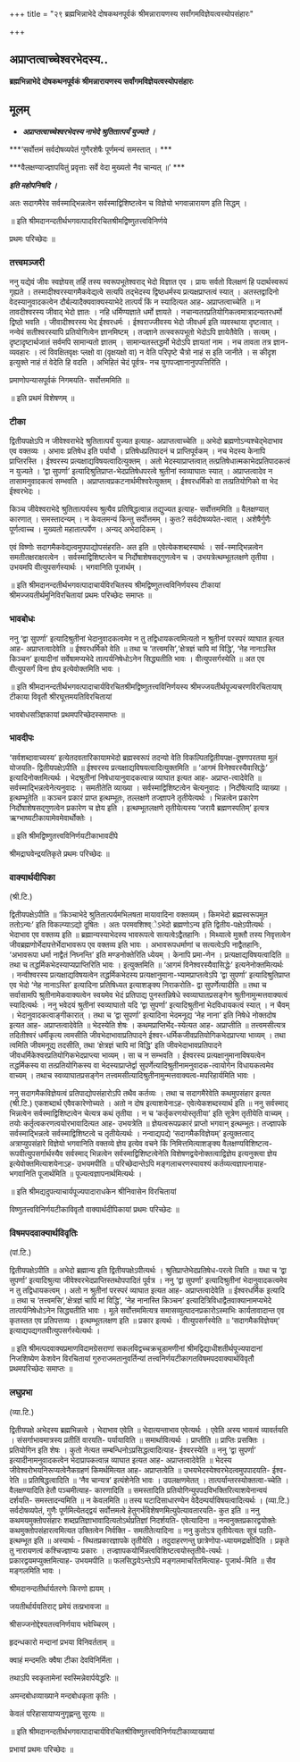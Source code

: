 +++
title = "२९ ब्रह्मभिन्नाभेदे दोषकथनपूर्वकं श्रीमन्नारायणस्य सर्वांगमविज्ञेयत्वस्योपसंहारः"

+++


## अप्राप्तत्वाच्चेश्वरभेदस्य..

**ब्रह्मभिन्नाभेदे दोषकथनपूर्वकं श्रीमन्नारायणस्य सर्वांगमविज्ञेयत्वस्योपसंहारः**

## **मूलम्**

- ***अप्राप्तत्वाच्चेश्वरभेदस्य नाभेदे श्रुतितात्पर्यं युज्यते ।***

***‘सर्वोत्तमं सर्वदोषव्यपेतं गुणैरशेषैः पूर्णमन्यं समस्तात् । ***

***वैलक्षण्याज्ज्ञापयितुं प्रवृत्ताः सर्वे वेदा मुख्यतो नैव चान्यत् ॥’ ***

***इति महोपनिषदि ।***

अतः सदागमैरेव सर्वस्माद्भिन्नत्वेन सर्वस्माद्विशिष्टत्वेन च विज्ञेयो भगवान्नारायण इति सिद्धम् ।

॥ इति श्रीमदानन्दतीर्थभगवत्पादविरचितश्रीमद्विष्णुतत्त्वविनिर्णये

प्रथमः परिच्छेदः ॥

### **तत्त्वमञ्जरी**

ननु यद्येवं जीवः स्वज्ञेयस् तर्हि तस्य स्वरूपभूतेश्वराद् भेदो विज्ञात एव । प्रायः सर्वतो विलक्षणं हि पदार्थस्वरूपं गृह्यते । तस्मादीश्वरस्यागमैकवेद्यत्वे सत्यपि तद्भेदस्य द्विष्ठधर्मस्य प्रत्यक्षप्राप्तत्वं स्यात् । अतस्तद्वादिनो वेदस्यानुवादकत्वेन दौर्बल्यादैक्यवाक्यस्याभेदे तात्पर्यं किं न स्यादित्यत आह- अप्राप्तत्वाच्चेति ॥ न तावदीश्वरस्य जीवाद् भेदो ज्ञातः । नहि धर्मिण्यज्ञाते धर्मो ज्ञायते । नचान्यतरप्रतियोगिकत्वमात्रादन्यतरधर्मो द्विष्ठो भवति । जीवादीश्वरस्य भेद ईश्वरधर्मः । ईश्वराज्जीवस्य भेदो जीवधर्म इति व्यवस्थाया दृष्टत्वात् । नन्वेवं सतीश्वरस्यापि प्रतियोगित्वेन ज्ञानमिष्टम् । तज्ज्ञाने तत्स्वरूपभूतो भेदोऽपि ज्ञायेतैवेति । सत्यम् । दृष्टादृष्टार्थजातं सर्वमपि सामान्यतो ज्ञातम् । सामान्यतस्तद्धर्मो भेदोऽपि ज्ञायतां नाम । नच तावता तत्र ज्ञान-व्यवहारः । त्वं विवक्षितवृक्षः प्लक्षो वा (वृक्षयक्षो वा) न वेति परिपृष्टे चैत्रो नाहं स इति जानीते । स कीदृश इत्युक्ते नाहं तं वेदेति हि वदति । अभिहितं चेदं पूर्वत्र- नच युगपज्ज्ञानानुपपत्तिरिति ।

प्रमाणोपन्यासपूर्वकं निगमयति- सर्वोत्तममिति ॥

॥ इति प्रथमं विशेषणम् ॥

### **टीका** 

द्वितीयपक्षेऽपि न जीवेश्वराभेदे श्रुतितात्पर्यं युज्यत इत्याह- अप्राप्तत्वाच्चेति ॥ अभेदो ब्रह्मणोऽन्यश्चेद्भेदाभाव एव वक्तव्यः । अभावः प्रतिषेध इति पर्यायौ । प्रतिषेधप्रतिपादनं च प्राप्तिपूर्वकम् । नच भेदस्य केनापि प्राप्तिरस्ति । ईश्वरस्य प्रत्यक्षाद्यविषयत्वादित्युक्तम् । अतो भेदस्याप्राप्तत्वात् तत्प्रतिषेधात्मकाभेदप्रतिपादकत्वं न युज्यते । ‘द्वा सुपर्णा’ इत्यादिश्रुतिप्राप्त-भेदप्रतिषेधपरत्वे श्रुतीनां स्वव्याघातः स्यात् । अप्राप्तत्वादेव न तासामनुवादकत्वं सम्भवति । अप्राप्तत्वप्रकटनार्थमीश्वरेत्युक्तम् । ईश्वरधर्मिको वा तत्प्रतियोगिको वा भेद ईश्वरभेदः ।

किञ्च जीवेश्वराभेदे श्रुतितात्पर्यस्य श्रुत्यैव प्रतिषिद्धत्वान्न तद्युज्यत इत्याह- सर्वोत्तममिति ॥ वैलक्षण्यात् कारणात् । समस्तादन्यम् । न केवलमन्यं किन्तु सर्वोत्तमम् । कुतः? सर्वदोषव्यपेत-त्वात् । अशेषैर्गुणैः पूर्णत्वाच्च । मुख्यतो महातात्पर्येण । अन्यद् अभेदादिकम् ।

एवं विष्णोः सदागमैकवेद्यत्वमुपपाद्योपसंहरति- अत इति ॥ एवेत्येकशब्दस्यार्थः । सर्व-स्माद्भिन्नत्वेन समतीतक्षराक्षरत्वेन । सर्वस्माद्विशिष्टत्वेन च निर्दोषाशेषसद्गुणत्वेन च । उभयत्रेत्थम्भूतलक्षणे तृतीया । उभयमपि वीत्युपसर्गस्यार्थः । भगवानिति पूजार्थम् ।

॥ इति श्रीमदानन्दतीर्थभगवत्पादाचार्यविरचितस्य श्रीमद्विष्णुतत्त्वविनिर्णयस्य टीकायां श्रीमज्जयतीर्थमुनिविरचितायां प्रथमः परिच्छेदः समाप्तः ॥

### **भावबोधः** 

ननु ‘द्वा सुपर्णा’ इत्यादिश्रुतीनां भेदानुवादकत्वमेव न तु तद्विधायकत्वमित्यतो न श्रुतीनां परस्परं व्याघात इत्यत आह- अप्राप्तत्वादेवेति ॥ ईश्वरधर्मिको वेति ॥ तथा च ‘तत्त्वमसि’,‘क्षेत्रज्ञं चापि मां विद्धि’, ‘नेह नानाऽस्ति किञ्चन’ इत्यादीनां सर्वेषामप्यभेदे तात्पर्यनिषेधोऽनेन सिद्ध्यतीति भावः । वीत्युपसर्गस्येति ॥ अत एव वीत्युपसर्गं विना ज्ञेय इत्येवोक्तमिति भावः ।

॥ इति श्रीमदानन्दतीर्थभगवत्पादाचार्यविरचितश्रीमद्विष्णुतत्त्वविनिर्णयस्य
श्रीमज्जयतीर्थपूज्यचरणविरचितायाष् टीकाया विवृतौ श्रीरघूत्तमयतिविरचितायां

भावबोधसञ्ज्ञिकायां प्रथमपरिच्छेदस्समाप्तः ॥

### **भावदीपः** 

‘सर्वशब्दावाच्यस्य’ इत्येतदवतारिकायामभेदो ब्रह्मस्वरूपं तदन्यो वेति विकल्पितद्वितीयपक्ष-दूषणपरतया मूलं योजयति- द्वितीयपक्षेऽपीति ॥ ईश्वरस्य प्रत्यक्षाद्यविषयत्वादित्युक्तमिति ॥ ‘आगमं विनेश्वरस्यैवासिद्धेः’ इत्यादिनोक्तमित्यर्थः । भेदश्रुतीनां निषेधायानुवादकत्वान्न व्याघात इत्यत आह- अप्राप्त-त्वादेवेति ॥ सर्वस्माद्भिन्नत्वेनेत्यनुवादः । समतीतेति व्याख्या । सर्वस्माद्विशिष्टत्वेन चेत्यनुवादः । निर्दोषेत्यादि व्याख्या । इत्थम्भूतेति ॥ कञ्चन प्रकारं प्राप्त इत्थम्भूतः, तल्लक्षणे तज्ज्ञापने तृतीयेत्यर्थः । भिन्नत्वेन प्रकारेण निर्दोषाशेषसद्गुणत्वेन प्रकारेण च ज्ञेय इति । इत्थम्भूतलक्षणे तृतीयेत्यस्य ‘जरायै ब्रह्मणस्पतिम्’ इत्यत्र ऋग्भाष्यटीकायामेवमेवार्थोक्तेः ।

॥ इति श्रीमद्विष्णुतत्त्वविनिर्णयटीकाभावदीपे

श्रीमद्राघवेन्द्रयतिकृते प्रथमः परिच्छेदः ॥

### **वाक्यार्थदीपिका**

(श्री.टि.)

द्वितीयपक्षेऽपीति ॥ ‘किञ्चाभेदे श्रुतितात्पर्यमभिलषता मायावादिना वक्तव्यम् । किमभेदो ब्रह्मस्वरूपमुत ततोऽन्यः’ इति विकल्प्याऽद्यो दूषितः । अतः परमवशिश्व्ेऽभेदो ब्रह्मणोऽन्य इति द्वितीय-पक्षेऽपीत्यर्थः । भेदाभाव एव वक्तव्य इति ॥ ब्रह्मान्यस्याभेदस्य भावरूपत्वे सत्यत्वेऽद्वैतहानिः । मिथ्यात्वे मुक्तौ तस्य निवृत्तत्वेन जीवब्रह्मणोर्भेदापत्तेर्भेदाभावरूप एव वक्तव्य इति भावः । अभावरूपधर्माणां च सत्यत्वेऽपि नाद्वैतहानिः, ‘अभावरूपा धर्मा नाद्वैतं निघ्नन्ति’ इति मण्डनोक्तेरिति ध्येयम् । केनापि प्रमा-णेन । प्रत्यक्षाद्यविषयत्वादिति ॥ तथा च तद्धर्मिकभेदस्याप्यप्राप्तिरिति भावः । इत्युक्तमिति ॥ ‘आगमं विनेश्वरस्यैवासिद्धेः’ इत्यनेनोक्तमित्यर्थः । नन्वीश्वरस्य प्रत्यक्षाद्यविषयत्वेन तद्धर्मिकभेदस्य प्रत्यक्षानुमाना-भ्यामप्राप्तत्वेऽपि ‘द्वा सुपर्णा’ इत्यादिश्रुतिप्राप्त एव भेदो ‘नेह नानाऽस्ति’ इत्यादिना प्रतिषिध्यत इत्याशङ्क्य निराकरोति- द्वा सुपर्णेत्यादीति ॥ तथा च सर्वासामपि श्रुतीनामेकवाक्यत्वेन स्वयमेव भेदं प्रतिपाद्य पुनस्तन्निषेधे स्वव्याघातप्रसङ्गेन श्रुतीनामुन्मत्तवाक्यत्वं स्यादित्यर्थः । ननु भवेदयं श्रुतीनां स्वव्याघातो यदि ‘द्वा सुपर्णा’ इत्यादिश्रुतीनां भेदविधायकत्वं स्यात् । न चैवम् । भेदानुवादकत्वाङ्गीकारात् । तथा च ‘द्वा सुपर्णा’ इत्यादिना भेदमनूद्य ‘नेह नाना’ इति निषेधे नोक्तदोष इत्यत आह- अप्राप्तत्वादेवेति ॥ भेदस्येति शेषः । कथमप्राप्तिर्भेद-स्येत्यत आह- अप्राप्तीति ॥ तत्त्वमसीत्यत्र तदितीश्वरं धर्मीकृत्य त्वमसीति जीवभेदाभावाप्रतिपादने ईश्वर-धर्मिकजीवप्रतियोगिकभेदप्राप्त्या भाव्यम् । तथा त्वमिति जीवमनूद्य तदसीति, तथा ‘क्षेत्रज्ञं चापि मां विद्धि’ इति जीवभेदाभावप्रतिपादने जीवधर्मिकेश्वरप्रतियोगिकभेदप्राप्त्या भाव्यम् । सा च न सम्भवति । ईश्वरस्य प्रत्यक्षानुमानाविषयत्वेन तद्धर्मिकस्य वा तत्प्रतियोगिकस्य वा भेदस्याप्राप्तेर्द्वा सुपर्णेत्यादिश्रुतीनामनुवादक-त्वायोगेन विधायकत्वमेव वाच्यम् । तथाच स्वव्याघातप्रसङ्गेन तत्त्वमसीत्यादिश्रुतीनामुन्मत्तवाक्यत्व-मपरिहार्यमिति भावः ।

ननु सदागमैकविज्ञेयत्वं प्रतिपाद्योपसंहारोऽपि तथैव कर्तव्यः । तथा च सदागमैरेवेति कथमुपसंहार इत्यत (श्री.टि.) एकशब्दार्थ एवैवकारेणोच्यते । अतो न दोष इत्याशयेनाऽह- एवेत्येकशब्दस्यार्थ इति ॥ ननु सर्वस्माद् भिन्नत्वेन सर्वस्माद्विशिष्टत्वेन चेत्यत्र कथं तृतीया । न च ‘कर्तृकरणयोस्तृतीया’ इति सूत्रेण तृतीयेति वाच्यम् । तयोः कर्तृत्वकरणत्वयोरभावादित्यत आह- उभयत्रेति ॥ ज्ञेयत्वरूपप्रकारं प्राप्तो भगवान् इत्थम्भूतः। तज्ज्ञापके सर्वस्माद्भिन्नत्वे सर्वस्माद्विशिष्टत्वे च तृतीयेत्यर्थः । नन्वाद्यपद्ये ‘सदागमैकविज्ञेयम्’ इत्युक्तत्वाद् अत्राप्युपसंहारे विज्ञेयो भगवानिति वक्तव्ये ज्ञेय इत्येव वचने किं निमित्तमित्याशङ्क्य वैलक्षण्यविशिष्टत्व-रूपवीत्युपसर्गार्थस्यैव सर्वस्माद् भिन्नत्वेन सर्वस्माद्विशिष्टत्वेनेति विशेषणद्वयेनोक्तत्वाद्विज्ञेय इत्यनुक्त्वा ज्ञेय इत्येवोक्तमित्याशयेनाऽह- उभयमपीति ॥ परिच्छेदान्तेऽपि मङ्गलाचरणस्यावश्यं कर्तव्यत्वज्ञापनायाह- भगवानिति पूजार्थमिति ॥ पूज्यत्वज्ञापनार्थमित्यर्थः ।

॥ इति श्रीमद्यदुपत्याचार्यपूज्यपादाराधकेन श्रीनिवासेन विरचितायां

विष्णुतत्त्वविनिर्णयटीकाविवृतौ वाक्यार्थदीपिकायां प्रथमः परिच्छेदः ॥

### **विषमपदवाक्यार्थविवृतिः**

(पां.टि.)

द्वितीयपक्षेऽपीति ॥ अभेदो ब्रह्मान्य इति द्वितीयपक्षेऽपीत्यर्थः ।
श्रुतिप्राप्तेभेदप्रतिषेध-परत्वे त्विति ॥ यथा च ‘द्वा सुपर्णा’ इत्यादिश्रुत्या जीवेश्वरभेदप्राप्तिस्तथोपपादितं पूर्वत्र । ननु ‘द्वा सुपर्णा’ इत्यादिश्रुतीनां भेदानुवादकत्वमेव न तु तद्विधायकत्वम् । अतो न श्रुतीनां परस्परं व्याघात इत्यत आह- अप्राप्तत्वादेवेति ॥ ईश्वरधर्मिक इत्यादि ॥ तथा च ‘तत्त्वमसि’,‘क्षेत्रज्ञं चापि मां विद्धि’, ‘नेह नानास्ति किञ्चन’ इत्यादित्रिविधाद्वैतवाक्यानामप्यभेदे तात्पर्यनिषेधोऽनेन सिद्ध्यतीति भावः । मूले सर्वोत्तममित्यत्र समासव्युत्पादनप्रकारोऽस्माभिः कार्यतावादान्त एव कृतस्तत एव प्रतिपत्तव्यः । इत्थम्भूतलक्षण इति ॥ प्रकार इत्यर्थः । वीत्युपसर्गस्येति ॥ ‘सदागमैकविज्ञेयम्’ इत्याद्यपद्यगतवीत्युपसर्गस्येत्यर्थः ।

॥ इति श्रीमत्पदवाक्यप्रमाणविदामग्रेसराणां सकलविद्वच्चक्रचूडामणीनां श्रीमद्विद्याधीशतीर्थपूज्यपादानां निजशिष्येण केशवेन विरचितायां गुरुराजमतानुवर्तिन्यां तत्त्वनिर्णयटीकागतविषमपदवाक्यार्थविवृतौ प्रथमपरिच्छेदः समाप्तः ॥

### **लघुप्रभा**

(व्या.टि.)

द्वितीयपक्षे अभेदस्य ब्रह्मभिन्नत्वे । भेदाभाव एवेति ॥ भेदात्यन्ताभाव एवेत्यर्थः । एवेति अस्य भावत्वं व्यावर्तयति । संसर्गाभावमात्रस्य प्रतीतिं वारयति- पर्यायाविति ॥ समार्थावित्यर्थः । प्राप्तीति ॥ प्राप्तिः प्रसक्तिः । प्रतियोगिन इति शेषः । कुतो नेत्यत सम्बन्धिनोऽप्रसिद्धत्वादित्याह- ईश्वरस्येति ॥ ननु ‘द्वा सुपर्णा’ इत्यादीनामनुवादकत्वेन भेदाप्रापकत्वान्न व्याघात इत्यत आह- अप्राप्तत्वादेवेति ॥ भेदस्य जीवेश्वरोभयनिरूप्यत्वेनैकग्रहणं किमर्थमित्यत आह- अप्राप्तत्वेति ॥ उभयभेदस्येश्वरभेदत्वमुपपादयति- ईश्व-रेति ॥ प्रतिषिद्धत्वादिति ॥ ‘नैव चान्यत्र’ इत्यंशेनेति भावः । उपलक्षणमेतत् । तात्पर्यान्तरस्योक्तत्वा-च्चेति । वैलक्षण्यादिति हेतौ पञ्चमीत्याह- कारणादिति ॥ समस्तादिति प्रतियोगिन्युपपदविभक्तिरित्याशयेनान्वयं दर्शयति- समस्तादन्यमिति ॥ न केवलमिति ॥ तस्य घटादिसाधारण्येन वेदैदम्पर्याविषयत्वादित्यर्थः । (व्या.टि.) सर्वदोषव्यपेतं, गुणैः पूर्णमित्येतद्द्वयं सर्वोत्तमत्वे हेतुगर्भविशेषणमित्युपेत्यावतारयति- कुत इति ॥ ननु कथमयमुक्तोपसंहारः शब्दप्रतिज्ञाभावादित्यतोऽर्थप्रतिज्ञां निदर्शयति- एवेत्यादिना ॥ नन्वनुक्तप्रकारद्वयोक्तेः कथमुक्तोपसंहारत्वमित्यत उक्तित्वेन निर्वक्ति - समतीतेत्यादिना ॥ ननु कुतोऽत्र तृतीयेत्यतः सूत्रं पठति- इत्थम्भूत इति ॥ अस्यार्थः - स्थितप्रकारज्ञापके तृतीयेति । तदुदाहरणन्तु छात्रेणोपा-ध्यायमद्राक्षीदिति । प्रकृते तु नारायणत्वं कश्चिज्ज्ञाप्यः प्रकारः । तज्ज्ञापकयोर्भिन्नत्वविशिष्टत्वयोस्तृतीये-त्यर्थः । प्रकारद्वयमप्युक्तमित्याह- उभयमपीति ॥ फलसिद्धयेऽन्तेऽपि मङ्गलमाचरितमित्याह- पूजार्थ-मिति ॥ सैव मङ्गलमिति भावः ।

श्रीमदानन्दतीर्थार्यतरणेः किरणो ह्ययम् ।

जयतीर्थार्ययतिराट् प्रमेयं तत्प्रभावजा ॥

श्रीसज्जनोद्देश्यतत्त्वनिर्णयाय भवेच्चिरम् ।

हृदन्धकारो मन्दानां प्रभया विनिवर्तताम् ॥

क्वाहं मन्दमतिः क्वैषा टीका देवविनिर्मिता ।

तथाऽपि स्वकृतामेनां स्वस्मिन्नेवार्पयेद्धरिः ॥

अमन्दबोधव्याख्याने मन्दबोधकृता कृतिः ।

केवलं परिहासायाप्यनुगृह्णन्तु सूरयः ॥

॥ इति श्रीमदानन्दतीर्थभगवत्पादाचार्यविरचितश्रीविष्णुतत्त्वविनिर्णयटीकाव्याख्यायां

प्रभायां प्रथमः परिच्छेदः ॥







